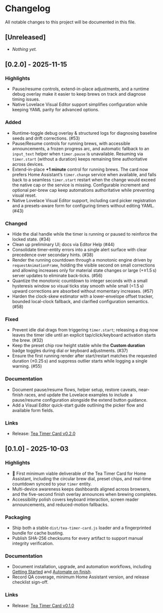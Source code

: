 # Changelog

All notable changes to this project will be documented in this file.

## [Unreleased]

- _Nothing yet._

## [0.2.0] - 2025-11-15

### Highlights
- Pause/resume controls, extend-in-place adjustments, and a runtime debug overlay make it easier to keep brews on track and
  diagnose timing issues.
- Native Lovelace Visual Editor support simplifies configuration while keeping YAML parity for advanced options.

### Added
- Runtime-toggle debug overlay & structured logs for diagnosing baseline seeds and drift corrections. (#53)
- Pause/Resume controls for running brews, with accessible announcements, a frozen progress arc, and
  automatic fallback to an `input_text` helper when `timer.pause` is unavailable. Resuming via
  `timer.start` (without a duration) keeps remaining time authoritative across devices.
- Extend-in-place **+1 minute** control for running brews. The card now prefers Home Assistant’s
  `timer.change` service when available, and falls back to a seamless `timer.start` restart when the
  change would exceed the native cap or the service is missing. Configurable increment and optional
  per-brew cap keep automations authoritative while preventing visual reset.
- Native Lovelace Visual Editor support, including card picker registration and a presets-aware form
  for configuring timers without editing YAML. (#43)

### Changed
- Hide the dial handle while the timer is running or paused to reinforce the locked state. (#34)
- Clean up preliminary UI; docs via Editor Help (#44)
- Consolidate timer-entity errors into a single alert surface with clear precedence over secondary hints. (#38)
- Render the running countdown through a monotonic engine driven by `requestAnimationFrame`, holding the visible second on
  small corrections and allowing increases only for material state changes or large (+≥1.5 s) server updates to eliminate
  back-ticks. (#56)
- Quantize the monotonic countdown to integer seconds with a small hysteresis window so visual ticks stay smooth while small
  (<1.5 s) upward corrections are absorbed without momentary increases. (#57)
- Harden the clock-skew estimator with a lower-envelope offset tracker, bounded local-clock fallback, and clarified configuration semantics. (#58)

### Fixed
- Prevent idle dial drags from triggering `timer.start`; releasing a drag now leaves the timer idle
  until an explicit tap/click/keyboard activation starts the brew. (#32)
- Keep the preset chip row height stable while the **Custom duration** badge toggles during dial or
  keyboard adjustments. (#37)
- Ensure the first running render after start/restart matches the requested duration (±0.25 s) and
  suppress outlier starts while logging a single warning. (#55)

### Documentation
- Document pause/resume flows, helper setup, restore caveats, near-finish races, and update the Lovelace
  examples to include a pause/resume configuration alongside the extend button guidance.
- Add a Visual Editor quick-start guide outlining the picker flow and available form fields.

### Links
- Release: [Tea Timer Card v0.2.0](https://github.com/sharwell/ha-tea-timer/releases/tag/v0.2.0)

## [0.1.0] - 2025-10-03

### Highlights
- 🎉 First minimum viable deliverable of the Tea Timer Card for Home Assistant, including the circular brew dial, preset chips, and real-time countdown synced to your `timer` entity.
- Multi-device awareness keeps dashboards aligned across browsers, and the five-second finish overlay announces when brewing completes.
- Accessibility polish covers keyboard interaction, screen reader announcements, and reduced-motion fallbacks.

### Packaging
- Ship both a stable `dist/tea-timer-card.js` loader and a fingerprinted bundle for cache busting.
- Publish SHA-256 checksums for every artifact to support manual integrity verification.

### Documentation
- Document installation, upgrade, and automation workflows, including [Getting Started](docs/getting-started.md) and [Automate on finish](docs/automations/finished.md).
- Record QA coverage, minimum Home Assistant version, and release checklist sign-off.

### Links
- Release: [Tea Timer Card v0.1.0](https://github.com/sharwell/ha-tea-timer/releases/tag/v0.1.0)
